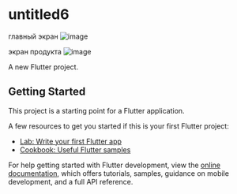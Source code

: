 # untitled6
главный экран
![image](https://github.com/user-attachments/assets/7aee2c31-69b2-406e-bdd2-bc80dd8faa9e)

экран продукта
![image](https://github.com/user-attachments/assets/6e836d9d-1d43-4ea1-ab5a-b530bc3b1461)


A new Flutter project.

## Getting Started

This project is a starting point for a Flutter application.

A few resources to get you started if this is your first Flutter project:

- [Lab: Write your first Flutter app](https://docs.flutter.dev/get-started/codelab)
- [Cookbook: Useful Flutter samples](https://docs.flutter.dev/cookbook)

For help getting started with Flutter development, view the
[online documentation](https://docs.flutter.dev/), which offers tutorials,
samples, guidance on mobile development, and a full API reference.
